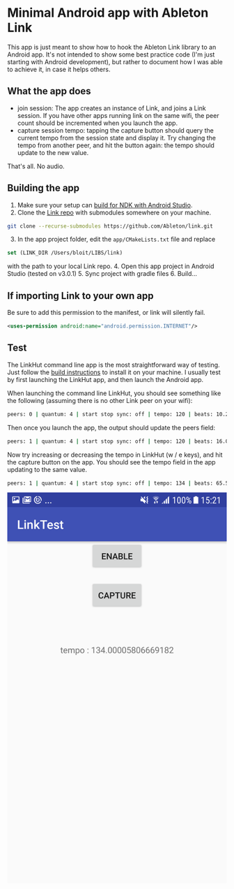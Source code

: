 # Minimal Android app with Ableton Link

This app is just meant to show how to hook the Ableton Link library to an Android app. It's not intended to show some best practice code (I'm just starting with Android development), but rather to document how I was able to achieve it, in case it helps others.

## What the app does
- join session: The app creates an instance of Link, and joins a Link session. If you have other apps running link on the same wifi, the peer count should be incremented when you launch the app.
- capture session tempo: tapping the capture button should query the current tempo from the session state and display it. Try changing the tempo from another peer, and hit the button again: the tempo should update to the new value.

That's all. No audio.

## Building the app
1. Make sure your setup can [build for NDK with Android Studio](https://developer.android.com/ndk/guides/index.html).  
2. Clone the [Link repo](https://github.com/Ableton/link) with submodules somewhere on your machine.
```bash
git clone --recurse-submodules https://github.com/Ableton/link.git
```


3. In the app project folder, edit the ```app/CMakeLists.txt``` file and replace
```cmake
set (LINK_DIR /Users/bloit/LIBS/link)
```
with the path to your local Link repo.
4. Open this app project in Android Studio (tested on v3.0.1)
5. Sync project with gradle files
6. Build...

## If importing Link to your own app
Be sure to add this permission to the manifest, or link will silently fail.
```xml
<uses-permission android:name="android.permission.INTERNET"/>
```

## Test
The LinkHut command line app is the most straightforward way of testing. Just follow the [build instructions](https://github.com/Ableton/link#building-and-running-link-examples) to install it on your machine. I usually test by first launching the LinkHut app, and then launch the Android app.

When launching the command line LinkHut, you should see something like the following (assuming there is no other Link peer on your wifi):

```bash
peers: 0 | quantum: 4 | start stop sync: off | tempo: 120 | beats: 10.245176 | XXXO
```

Then once you launch the app, the output should update the peers field:
```bash
peers: 1 | quantum: 4 | start stop sync: off | tempo: 120 | beats: 16.005898 | XOOO
```

Now try increasing or decreasing the tempo in LinkHut (w / e keys), and hit the capture button on the app. You should see the tempo field in the app updating to the same value.
```bash
peers: 1 | quantum: 4 | start stop sync: off | tempo: 134 | beats: 65.568589 | XXOO
```
![](https://github.com/jbloit/androidLinkTest/blob/master/Screenshot.png)
